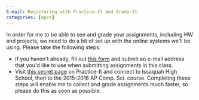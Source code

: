 ```yaml
---
E-mail: Registering with Practice-It and Grade-It
categories: [apcs]
---
```

In order for me to be able to see and grade your assignments, including HW and projects, we need to do a bit of set up with the online systems we'll be using.  Please take the following steps:
- If you haven't already, fill out [this form](http://goo.gl/forms/uMRe7jWAag) and submit an e-mail address that you'd like to use when submitting assignments in this class.
- Visit [this secret page](http://practiceit.cs.washington.edu/courses.jsp) on Practice-It and connect to Issaquah High School, then to the 2015-2016 AP Comp. Sci. course.
Completing these steps will enable me to collect and grade assignments much faster, so please do this as soon as possible.